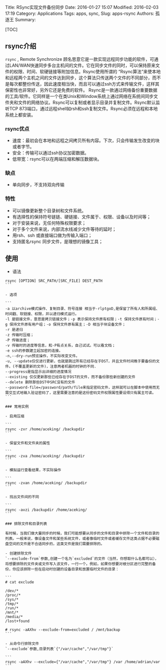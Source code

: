 Title: RSync实现文件备份同步
Date: 2016-01-27 15:07
Modified: 2016-02-03 17:19
Category: Applications
Tags: apps, sync,
Slug: apps-rsync
Authors: 孤逐王
Summary:

[TOC]

## rsync介绍

`rsync` , Remote Synchronize 顾名思意它是一款实现远程同步功能的软件，可通过LAN/WAN快速同步多台主机间的文件。它在同步文件的同时，可以保持原来文件的权限、时间、软硬链接等附加信息。Rsync使用所谓的 “Rsync算法”来使本地和远程两个主机之间的文件达到同步，这个算法只传送两个文件的不同部分，而不是每次都整份传送，因此速度相当快，而且可以通过ssh方式来传输文件，这样其保密性也非常好，另外它还是免费的软件。
Rsync是一款通过网络备份重要数据的工具/软件。它同样是一个在类Unix和Window系统上通过网络在系统间同步文件夹和文件的网络协议。Rsync可以复制或者显示目录并复制文件。Rsync默认监听TCP 873端口，通过远程shell如rsh和ssh复制文件。Rsync必须在远程和本地系统上都安装。

### rsync优点

- 速度：最初会在本地和远程之间拷贝所有内容。下次，只会传输发生改变的块或者字节。
- 安全：传输可以通过ssh协议加密数据。
- 低带宽：rsync可以在两端压缩和解压数据块。

### 缺点

- 单向同步，不支持双向传输

### 特性

- 可以镜像更新整个目录树和文件系统。
- 有选择性的保持符号链链、硬链接、文件属于、权限、设备以及时间等；
- 对于安装来说，无任何特殊权限要求；
- 对于多个文件来说，内部流水线减少文件等待的延时；
- 用rsh、ssh 或直接端口做为传输入端口；
- 支持匿名rsync 同步文件，是理想的镜像工具；

## 使用

- 语法

````
rsync [OPTION] SRC_PATH/[SRC_FILE] DEST_PATH
```

- 选项

```
-a 以archive模式操作、复制目录、符号连接 相当于-rlptgoD,是保留了所有人和所属组、时间戳、软链接、权限，并以递归模式运行。
-l 是链接文件，意思是拷贝链接文件；-p 表示保持文件原有权限；-t 保持文件原有时间；-g 保持文件原有用户组；-o 保持文件原有属主；-D 相当于块设备文件；
-r 是递归
-z 传输时压缩；
-P 传输进度；
-v 传输时的进度等信息，和-P有点关系，自己试试。可以看文档；
-e ssh的参数建立起加密的连接。
-n,--dry-run预览操作，不实际改变文件。
-u, --update仅仅进行更新，也就是跳过所有已经存在于DST，并且文件时间晚于要备份的文件。(不覆盖更新的文件)，注意两者机器的时钟的不同.
--progress是指显示出详细的进度情况
--existing 仅仅更新那些已经存在于DST的文件，而不备份那些新创建的文件
--delete 删除那些DST中SRC没有的文件
--password-file=/password/path/file来指定密码文件，这样就可以在脚本中使用而无需交互式地输入验证密码了，这里需要注意的是这份密码文件权限属性要设得只有属主可读。
```

### 常用实例

- 启用压缩

```
rsync -zvr /home/aceking/ /backupdir
```

- 保留文件和文件夹的属性

```
rsync -zva /home/aceking/ /backupdir
```

- 模拟运行查看结果，不实际操作

```
rsync -zvan /home/aceking/ /backupdir
```

- 找出文件间的不同

```
rsync -avzi /backupdir /home/aceking/ 
```

### 排除文件和目录列表

有时候，当我们做大量同步的时候，我们可能想要从同步的文件和目录中排除一个文件和目录的列表。一般来说，像设备文件和某些系统文件，或者像临时文件或者缓存文件这类占据不必要磁盘空间的文件是不合适同步的，这类文件是我们需要排除的。

- 创建排除文件
`--exclude-from`参数,创建一个名为`excluded`的文件（当然，你想取什么名都可以），将想要排除的文件夹或文件写入该文件，一行一个。例如，如果你想要对根分区进行完整的备份，你应该排除一些在启动时创建的设备目录和放置临时文件的目录：

```
# cat exclude

/dev/*
/proc/*
/sys/*
/tmp/*
/run/*
/mnt/*
/media/*
/lost+found

# rsync -aAXhv --exclude-from=excluded / /mnt/backup
```

- 从命令行排除文件
`--exclude`参数,目录列表`{"/var/cache","/var/tmp"}`

```
rsync -aAXhv --exclude={"/var/cache","/var/tmp"} /var /home/adrian/var
```
